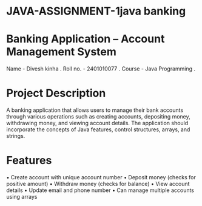 # JAVA-ASSIGNMENT-1java banking 
# Banking Application – Account Management System
Name - Divesh kinha .
Roll no. - 2401010077 .
Course - Java Programming .
# Project Description
A banking application that allows users to manage their bank accounts through various operations such as creating accounts, depositing money, withdrawing money, and viewing account details. The application should incorporate the concepts of Java features, control structures, arrays, and strings.
# Features
• Create account with unique account number
• Deposit money (checks for positive amount)
• Withdraw money (checks for balance)
• View account details
• Update email and phone number
• Can manage multiple accounts using arrays
